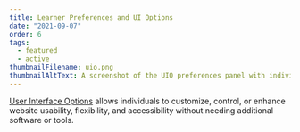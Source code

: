 ```yaml
---
title: Learner Preferences and UI Options
date: "2021-09-07"
order: 6
tags:
  - featured
  - active
thumbnailFilename: uio.png
thumbnailAltText: A screenshot of the UIO preferences panel with individual preferences
---
```

[User Interface Options](/ui-options/) allows individuals to customize, control, or enhance
website usability, flexibility, and accessibility without needing additional software or tools.

